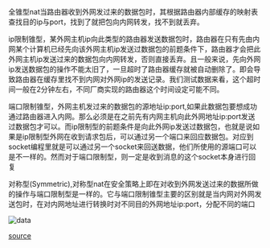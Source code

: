 全锥型nat当路由器收到外网发过来的数据包时，其根据路由器内部缓存的映射表查找目的ip与port，找到了就把包向内网转发，找不到就丢弃。

ip限制锥型，某外网主机ip向此类型的路由器发送数据包时，路由器在只有先由内网某个计算机已经先向该外网主机ip发送过数据包的前题条件下，路由器才会把此外网主机ip发送过来的数据包向内网转发，否则直接丢弃。且一般来说，先向外网ip发送数据包的操作不能太旧了，一旦超时了路由器缓存就被自动删除了。即会导致路由器在缓存里找不到内网对外网ip的发送记录。我们测试数据来看，这个超时间一般在2分钟左右，不同厂商实现的路由器这个时间设定可能不同。

端口限制锥型，外网主机发过来的数据包的源地址ip:port,如果此数据包要想成功通过路由器进入内网。那么必须是在之前先有内网主机向此外网地址ip:port发送过数据包才可以。而ip限制型的前题条件是向此外网ip发送过数据包，也就是说如果是ip限制型外网在收到请求包后，可以通过另一个端口来回应数据包。对应到socket编程里就是可以通过另一个socket来回送数据，他们所使用的源端口可以是不一样的。然而对于端口限制型，则一定是收到消息的这个socket本身进行回复

对称型(Symmetric),对称型nat在安全策略上即在对收到外网发送过来的数据所做的操作与端口限制型是一样的。它与端口限制锥型主要的区别就是当内网对外网发送包时，在对内网地址进行转换时对不同目的外网地址ip:port，分配不同的端口

![data](https://img2020.cnblogs.com/blog/414637/202007/414637-20200716163706209-1417293637.png)


[source](https://www.cnblogs.com/colin-vio/p/13323228.html)
